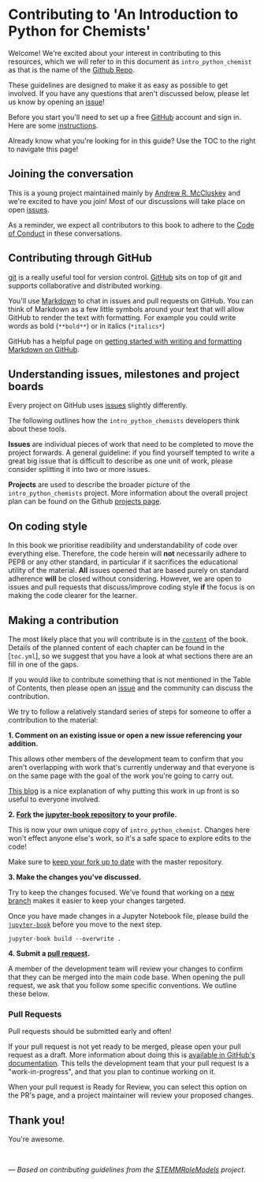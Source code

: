 # Contributing to 'An Introduction to Python for Chemists'

Welcome! We're excited about your interest in contributing to this resources, which we will refer to in this document as `intro_python_chemist` as that is the name of the [Github Repo](https://github.com/pythoninchemistry/intro_python_chemists/). 

These guidelines are designed to make it as easy as possible to get involved.
If you have any questions that aren't discussed below, please let us know by opening an [issue](https://github.com/pythoninchemistry/intro_python_chemists/issues)!

Before you start you'll need to set up a free [GitHub](https://github.com/) account and sign in.
Here are some [instructions](https://help.github.com/articles/signing-up-for-a-new-github-account).

Already know what you're looking for in this guide? Use the TOC to the right to navigate this page!

## Joining the conversation

This is a young project maintained mainly by [Andrew R. McCluskey](https://github.com/arm61) and we're excited to have you join!
Most of our discussions will take place on open [issues](https://github.com/pythoninchemistry/intro_python_chemists/issues).

As a reminder, we expect all contributors to this book to adhere to the [Code of Conduct](https://github.com/pythoninchemistry/intro_python_chemists/blob/master/CODE_OF_CONDUCT.md) in these conversations.

## Contributing through GitHub

[git](https://git-scm.com) is a really useful tool for version control.
[GitHub](https://github.com) sits on top of git and supports collaborative and distributed working.

You'll use [Markdown](https://daringfireball.net/projects/markdown) to chat in issues and pull requests on GitHub.
You can think of Markdown as a few little symbols around your text that will allow GitHub to render the text with formatting.
For example you could write words as bold (`**bold**`) or in italics (`*italics*`)

GitHub has a helpful page on [getting started with writing and formatting Markdown on GitHub](https://help.github.com/articles/getting-started-with-writing-and-formatting-on-github).

## Understanding issues, milestones and project boards

Every project on GitHub uses [issues](https://github.com/pythoninchemistry/intro_python_chemists/issues) slightly differently.

The following outlines how the `intro_python_chemists` developers think about these tools.

**Issues** are individual pieces of work that need to be completed to move the project forwards.
A general guideline: if you find yourself tempted to write a great big issue that
is difficult to describe as one unit of work, please consider splitting it into two or more issues.

**Projects** are used to describe the broader picture of the `intro_python_chemists` project. 
More information about the overall project plan can be found on the Github [projects page](https://github.com/pythoninchemistry/intro_python_chemists/projects). 

## On coding style

In this book we prioritise readibility and understandability of code over everything else. 
Therefore, the code herein will **not** necessarily adhere to PEP8 or any other standard, in particular if it sacrifices the educational utility of the material. 
**All** issues opened that are based purely on standard adherence **will** be closed without considering.
However, we are open to issues and pull requests that discuss/improve coding style **if** the focus is on making the code clearer for the learner. 

## Making a contribution

The most likely place that you will contribute is in the [`content`](https://github.com/pythoninchemistry/intro_python_chemists/tree/master/content) of the book. 
Details of the planned content of each chapter can be found in the [`toc.yml`], so we suggest that you have a look at what sections there are an fill in one of the gaps. 

If you would like to contribute something that is not mentioned in the Table of Contents, then please open an [issue](https://github.com/pythoninchemistry/intro_python_chemists/issues/new/choose) and the community can discuss the contribution. 

We try to follow a relatively standard series of steps for someone to offer a contribution to the material: 

**1. Comment on an existing issue or open a new issue referencing your addition.**

This allows other members of the development team to confirm that you aren't overlapping with work that's currently underway and that everyone is on the same page with the goal of the work you're going to carry out.

[This blog](https://www.igvita.com/2011/12/19/dont-push-your-pull-requests/) is a nice explanation of why putting this work in up front is so useful to everyone involved.

**2. [Fork](https://help.github.com/articles/fork-a-repo/) the [jupyter-book repository](https://github.com/pythoninchemistry/intro_python_chemists) to your profile.**

This is now your own unique copy of `intro_python_chemist`.
Changes here won't effect anyone else's work, so it's a safe space to explore edits to the code!

Make sure to [keep your fork up to date](https://help.github.com/articles/syncing-a-fork/) with the master repository.

**3. Make the changes you've discussed.**

Try to keep the changes focused.
We've found that working on a [new branch](https://help.github.com/articles/creating-and-deleting-branches-within-your-repository/) makes it easier to keep your changes targeted.

Once you have made changes in a Jupyter Notebook file, please build the [`jupyter-book`](https://jupyterbook.org/intro.html) before you move to the next step. 

```
jupyter-book build --overwrite .
```

**4. Submit a [pull request](https://help.github.com/articles/creating-a-pull-request/).**

A member of the development team will review your changes to confirm that they can be merged into the main code base.
When opening the pull request, we ask that you follow some specific conventions.
We outline these below.

### Pull Requests

Pull requests should be submitted early and often!

If your pull request is not yet ready to be merged, please open your pull request as a draft.
More information about doing this is [available in GitHub's documentation](https://help.github.com/articles/about-pull-requests/#draft-pull-requests).
This tells the development team that your pull request is a "work-in-progress",
and that you plan to continue working on it.

When your pull request is Ready for Review, you can select this option on the PR's page,
and a project maintainer will review your proposed changes.

## Thank you!

You're awesome.

<br>

*&mdash; Based on contributing guidelines from the [STEMMRoleModels](https://github.com/KirstieJane/STEMMRoleModels) project.*
